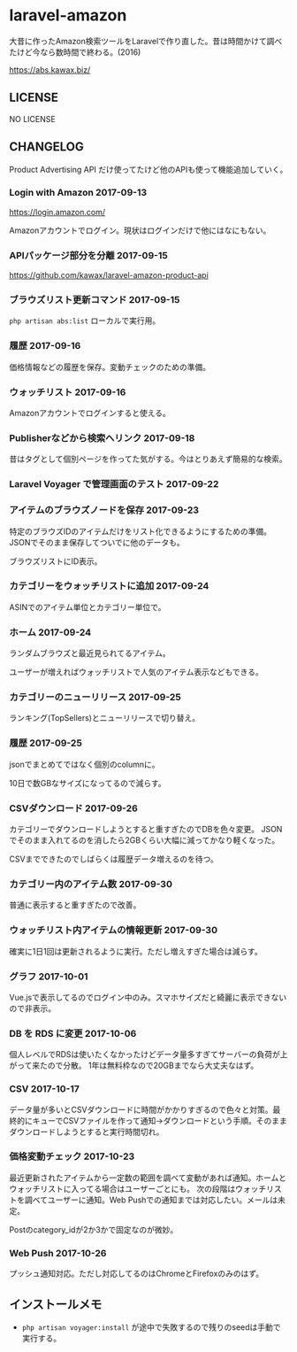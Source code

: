 # laravel-amazon

大昔に作ったAmazon検索ツールをLaravelで作り直した。昔は時間かけて調べたけど今なら数時間で終わる。(2016)

https://abs.kawax.biz/

## LICENSE
NO LICENSE

## CHANGELOG

Product Advertising API だけ使ってたけど他のAPIも使って機能追加していく。
 
### Login with Amazon 2017-09-13
https://login.amazon.com/

Amazonアカウントでログイン。現状はログインだけで他にはなにもない。

### APIパッケージ部分を分離 2017-09-15
https://github.com/kawax/laravel-amazon-product-api

### ブラウズリスト更新コマンド 2017-09-15
`php artisan abs:list`
ローカルで実行用。

### 履歴 2017-09-16
価格情報などの履歴を保存。変動チェックのための準備。

### ウォッチリスト 2017-09-16
Amazonアカウントでログインすると使える。

### Publisherなどから検索へリンク 2017-09-18
昔はタグとして個別ページを作ってた気がする。今はとりあえず簡易的な検索。

### Laravel Voyager で管理画面のテスト 2017-09-22

### アイテムのブラウズノードを保存 2017-09-23
特定のブラウズIDのアイテムだけをリスト化できるようにするための準備。JSONでそのまま保存してついでに他のデータも。

ブラウズリストにID表示。

### カテゴリーをウォッチリストに追加 2017-09-24
ASINでのアイテム単位とカテゴリー単位で。

### ホーム 2017-09-24
ランダムブラウズと最近見られてるアイテム。

ユーザーが増えればウォッチリストで人気のアイテム表示などもできる。

### カテゴリーのニューリリース 2017-09-25
ランキング(TopSellers)とニューリリースで切り替え。

### 履歴 2017-09-25
jsonでまとめてではなく個別のcolumnに。

10日で数GBなサイズになってるので減らす。

### CSVダウンロード 2017-09-26
カテゴリーでダウンロードしようとすると重すぎたのでDBを色々変更。
JSONでそのまま入れてるのを消したら2GBくらい大幅に減ってかなり軽くなった。

CSVまでできたのでしばらくは履歴データ増えるのを待つ。

### カテゴリー内のアイテム数 2017-09-30
普通に表示すると重すぎたので改善。

### ウォッチリスト内アイテムの情報更新 2017-09-30
確実に1日1回は更新されるように実行。ただし増えすぎた場合は減らす。

### グラフ 2017-10-01
Vue.jsで表示してるのでログイン中のみ。スマホサイズだと綺麗に表示できないので非表示。

### DB を RDS に変更 2017-10-06
個人レベルでRDSは使いたくなかったけどデータ量多すぎてサーバーの負荷が上がって来たので分散。
1年は無料枠なので20GBまでなら大丈夫なはず。

### CSV 2017-10-17
データ量が多いとCSVダウンロードに時間がかかりすぎるので色々と対策。最終的にキューでCSVファイルを作って通知→ダウンロードという手順。そのままダウンロードしようとすると実行時間切れ。

### 価格変動チェック 2017-10-23
最近更新されたアイテムから一定数の範囲を調べて変動があれば通知。ホームとウォッチリストに入ってる場合はユーザーごとにも。
次の段階はウォッチリストを調べてユーザーに通知。Web Pushでの通知までは対応したい。メールは未定。

Postのcategory_idが2か3かで固定なのが微妙。

### Web Push 2017-10-26
プッシュ通知対応。ただし対応してるのはChromeとFirefoxのみのはず。

## インストールメモ
- `php artisan voyager:install` が途中で失敗するので残りのseedは手動で実行する。
